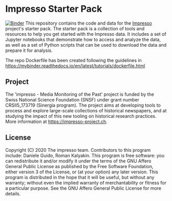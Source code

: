 # Impresso Starter Pack

[![Binder](https://mybinder.org/badge_logo.svg)](https://mybinder.org/v2/gh/impresso/impresso-datalab-starter-pack/HEAD?labpath=main.ipynb)
This repository contains the code and data for the [Impresso](https://impresso-project.ch) project's starter pack. The starter pack is a collection of tools and resources to help you get started with the Impresso data. It includes a set of Jupyter notebooks that demonstrate how to access and analyze the data, as well as a set of Python scripts that can be used to download the data and prepare it for analysis.

The repo Dockerfile has been created following the guidelines in https://mybinder.readthedocs.io/en/latest/tutorials/dockerfile.html

## Project

The 'impresso - Media Monitoring of the Past' project is funded by the Swiss National Science Foundation (SNSF) under grant number CRSII5_173719 (Sinergia program). The project aims at developing tools to process and explore large-scale collections of historical newspapers, and at studying the impact of this new tooling on historical research practices. More information at https://impresso-project.ch.

## License

Copyright (C) 2020 The impresso team. Contributors to this program include: Daniele Guido, Roman Kalyakin. This program is free software: you can redistribute it and/or modify it under the terms of the GNU Affero General Public License as published by the Free Software Foundation, either version 3 of the License, or (at your option) any later version. This program is distributed in the hope that it will be useful, but without any warranty; without even the implied warranty of merchantability or fitness for a particular purpose. See the GNU Affero General Public License for more details.
